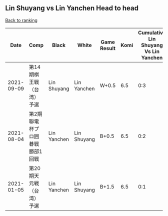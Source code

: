 ## Lin Shuyang vs Lin Yanchen Head to head

[Back to ranking](../../index.md)




| **Date** | **Comp** | **Black** | **White** | **Game Result** | **Komi** | **Cumulative Lin Shuyang Vs Lin Yanchen** | **Lin Shuyang Streak** | **Lin Yanchen Streak** | 
| --- | --- | --- | --- | --- | --- | --- | --- | --- |
| 2021-09-09 | 第14期棋王戦（台湾）予選 | Lin Shuyang | Lin Yanchen | W+0.5 | 6.5 | 0:3 | 0 | 3 | 
| 2021-08-04 | 第2期聯電杯プロ囲碁戦勝部1回戦 | Lin Yanchen | Lin Shuyang | B+0.5 | 6.5 | 0:2 | 0 | 2 | 
| 2021-01-05 | 第20期天元戦（台湾）予選 | Lin Yanchen | Lin Shuyang | B+1.5 | 6.5 | 0:1 | 0 | 1 |




